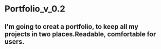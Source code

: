 # Portfolio_v_0.2
## I'm going to creat a portfolio, to keep all my projects in two places.Readable, comfortable for users.
